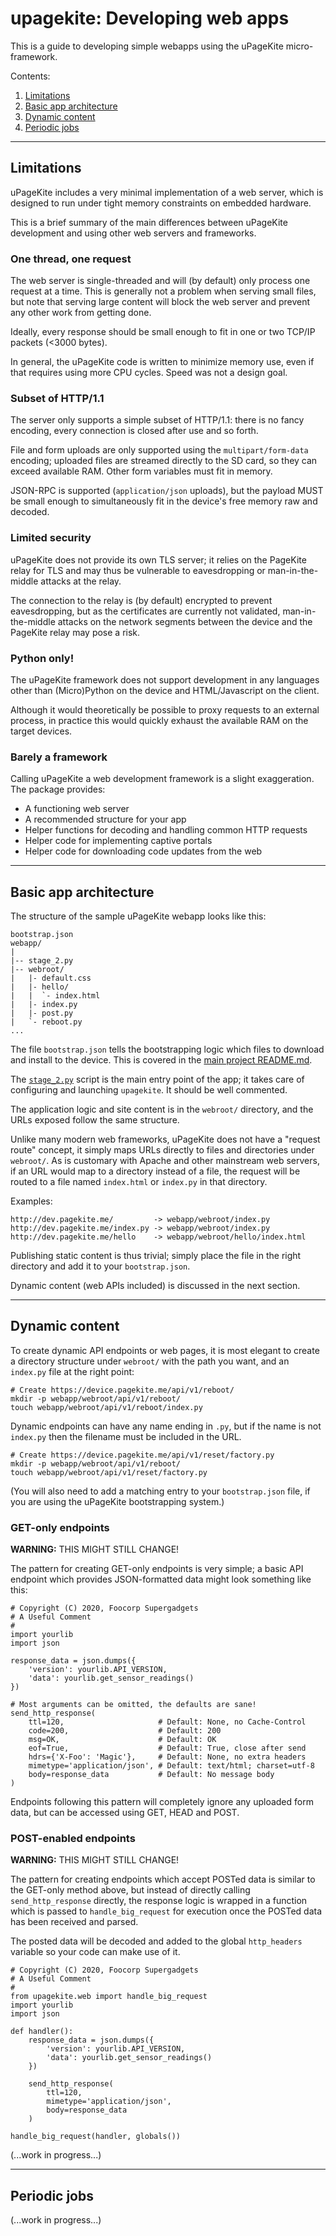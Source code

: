 # upagekite: Developing web apps

This is a guide to developing simple webapps using the uPageKite
micro-framework.

Contents:

1. [Limitations](#limitations)
2. [Basic app architecture](#basic-app-architecture)
3. [Dynamic content](#dynamic-content)
4. [Periodic jobs](#periodic-jobs)


-----------------------------------------------------------------------
## Limitations

uPageKite includes a very minimal implementation of a web server, which
is designed to run under tight memory constraints on embedded hardware.

This is a brief summary of the main differences between uPageKite
development and using other web servers and frameworks. 

### One thread, one request

The web server is single-threaded and will (by default) only process one
request at a time. This is generally not a problem when serving small
files, but note that serving large content will block the web server and
prevent any other work from getting done.

Ideally, every response should be small enough to fit in one or two
TCP/IP packets (<3000 bytes).

In general, the uPageKite code is written to minimize memory use, even
if that requires using more CPU cycles. Speed was not a design goal.

### Subset of HTTP/1.1

The server only supports a simple subset of HTTP/1.1: there is no fancy
encoding, every connection is closed after use and so forth.

File and form uploads are only supported using the `multipart/form-data`
encoding; uploaded files are streamed directly to the SD card, so they
can exceed available RAM. Other form variables must fit in memory.

JSON-RPC is supported (`application/json` uploads), but the payload MUST
be small enough to simultaneously fit in the device's free memory raw
and decoded.

### Limited security

uPageKite does not provide its own TLS server; it relies on the PageKite
relay for TLS and may thus be vulnerable to eavesdropping or
man-in-the-middle attacks at the relay.

The connection to the relay is (by default) encrypted to prevent
eavesdropping, but as the certificates are currently not validated,
man-in-the-middle attacks on the network segments between the device and
the PageKite relay may pose a risk.

### Python only!

The uPageKite framework does not support development in any languages
other than (Micro)Python on the device and HTML/Javascript on the
client.

Although it would theoretically be possible to proxy requests to an
external process, in practice this would quickly exhaust the available
RAM on the target devices.

### Barely a framework

Calling uPageKite a web development framework is a slight exaggeration.
The package provides:

* A functioning web server
* A recommended structure for your app
* Helper functions for decoding and handling common HTTP requests
* Helper code for implementing captive portals
* Helper code for downloading code updates from the web


-----------------------------------------------------------------------
## Basic app architecture

The structure of the sample uPageKite webapp looks like this:

    bootstrap.json 
    webapp/
    |
    |-- stage_2.py
    |-- webroot/
    |   |- default.css
    |   |- hello/
    |   |  `- index.html
    |   |- index.py
    |   |- post.py
    |   `- reboot.py
    ...


The file `bootstrap.json` tells the bootstrapping logic which files
to download and install to the device. This is covered in the [main
project README.md](../README.md).

The [`stage_2.py`](stage_2.py) script is the main entry point of the
app; it takes care of configuring and launching `upagekite`. It should
be well commented.

The application logic and site content is in the `webroot/` directory,
and the URLs exposed follow the same structure.

Unlike many modern web frameworks, uPageKite does not have a "request
route" concept, it simply maps URLs directly to files and directories
under `webroot/`. As is customary with Apache and other mainstream web
servers, if an URL would map to a directory instead of a file, the
request will be routed to a file named `index.html` or `index.py` in
that directory.

Examples:

    http://dev.pagekite.me/         -> webapp/webroot/index.py
    http://dev.pagekite.me/index.py -> webapp/webroot/index.py
    http://dev.pagekite.me/hello    -> webapp/webroot/hello/index.html

Publishing static content is thus trivial; simply place the file in the
right directory and add it to your `bootstrap.json`.

Dynamic content (web APIs included) is discussed in the next section.


-----------------------------------------------------------------------
## Dynamic content

To create dynamic API endpoints or web pages, it is most elegant to
create a directory structure under `webroot/` with the path you want,
and an `index.py` file at the right point:

    # Create https://device.pagekite.me/api/v1/reboot/
    mkdir -p webapp/webroot/api/v1/reboot/
    touch webapp/webroot/api/v1/reboot/index.py

Dynamic endpoints can have any name ending in `.py`, but if the name
is not `index.py` then the filename must be included in the URL.

    # Create https://device.pagekite.me/api/v1/reset/factory.py
    mkdir -p webapp/webroot/api/v1/reboot/
    touch webapp/webroot/api/v1/reset/factory.py

(You will also need to add a matching entry to your `bootstrap.json`
file, if you are using the uPageKite bootstrapping system.)

### GET-only endpoints

**WARNING:** THIS MIGHT STILL CHANGE!

The pattern for creating GET-only endpoints is very simple; a basic
API endpoint which provides JSON-formatted data might look something
like this:

    # Copyright (C) 2020, Foocorp Supergadgets
    # A Useful Comment
    #
    import yourlib
    import json
    
    response_data = json.dumps({
        'version': yourlib.API_VERSION,
        'data': yourlib.get_sensor_readings()
    })
    
    # Most arguments can be omitted, the defaults are sane!
    send_http_response(
        ttl=120,                     # Default: None, no Cache-Control
        code=200,                    # Default: 200
        msg=OK,                      # Default: OK
        eof=True,                    # Default: True, close after send
        hdrs={'X-Foo': 'Magic'},     # Default: None, no extra headers
        mimetype='application/json', # Default: text/html; charset=utf-8
        body=response_data           # Default: No message body
    )

Endpoints following this pattern will completely ignore any uploaded
form data, but can be accessed using GET, HEAD and POST.


### POST-enabled endpoints

**WARNING:** THIS MIGHT STILL CHANGE!

The pattern for creating endpoints which accept POSTed data is similar
to the GET-only method above, but instead of directly calling
`send_http_response` directly, the response logic is wrapped in a
function which is passed to `handle_big_request` for execution once the
POSTed data has been received and parsed.

The posted data will be decoded and added to the global `http_headers`
variable so your code can make use of it.

    # Copyright (C) 2020, Foocorp Supergadgets
    # A Useful Comment
    #
    from upagekite.web import handle_big_request
    import yourlib
    import json

    def handler():
        response_data = json.dumps({
            'version': yourlib.API_VERSION,
            'data': yourlib.get_sensor_readings()
        })
    
        send_http_response(
            ttl=120,
            mimetype='application/json',
            body=response_data
        )

    handle_big_request(handler, globals())


(...work in progress...)


-----------------------------------------------------------------------
## Periodic jobs
        
(...work in progress...)


